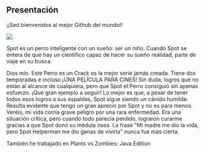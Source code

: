 ## Presentación

¡¡Sed bienvenidos al mejor Github del mundo!!

<img src="http://drive.google.com/thumbnail?id=156NiXpO5DHAnyPhkCUZ9kj3yUgAcpEQR&sz=w1000">

Spot es un perro inteligente con un sueño: ser un niño. Cuando Spot se entera de que hay un científico capaz de hacer su sueño realidad, parte de viaje en su busca.

Dios mío. Este Perro es un Crack es la mejor serie jamás creada. Tiene dos temporadas e incluso ¡UNA PELÍCULA PARA CINES! Sin duda, logros que no están al alcance de cualquiera, pero que Spot el Perro consiguió sin apenas esfuerzo. ¡Qué gran ejemplo a seguir! Lo mejor es que, a pesar de tener todos esos logros a sus espaldas, Spot sigue siendo un cánido humilde. Resulta evidente que tengo un gran aprecio por Spot y no es para menos. Veréis, mi vida corría grave peligro por una rara enfermedad. Era una situación crítica, pero cuando todo parecia perdido, lograron curarme gracias a que Spot donó su médula ósea. La frase "Mi madre me dio la vida, pero Spot Helperman me dio ganas de vivirla" nunca fue más cierta.

También he trabajado en Plants vs Zombies: Java Edition

<!--
**AitorSagarduy/AitorSagarduy** is a ✨ _special_ ✨ repository because its `README.md` (this file) appears on your GitHub profile.

Here are some ideas to get you started:

- 🔭 I’m currently working on ...
- 🌱 I’m currently learning ...
- 👯 I’m looking to collaborate on ...
- 🤔 I’m looking for help with ...
- 💬 Ask me about ...
- 📫 How to reach me: ...
- 😄 Pronouns: ...
- ⚡ Fun fact: ...
-->
